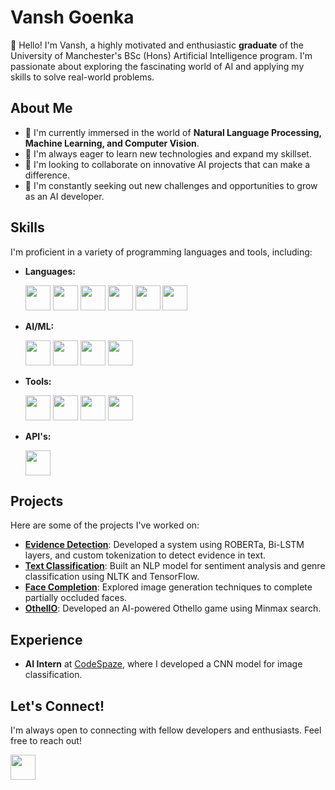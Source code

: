 # Vansh Goenka

👋 Hello! I'm Vansh, a highly motivated and enthusiastic **graduate** of the University of Manchester's BSc (Hons) Artificial Intelligence program. I'm passionate about exploring the fascinating world of AI and applying my skills to solve real-world problems.

## About Me

- 🔭 I'm currently immersed in the world of **Natural Language Processing, Machine Learning, and Computer Vision**.
- 🌱 I'm always eager to learn new technologies and expand my skillset.
- 👯 I'm looking to collaborate on innovative AI projects that can make a difference.
- 🤔 I'm constantly seeking out new challenges and opportunities to grow as an AI developer.

## Skills

I'm proficient in a variety of programming languages and tools, including:

- **Languages:** 

  <img src="https://cdn.jsdelivr.net/gh/devicons/devicon/icons/java/java-original.svg" width="40" height="40" />  <img src="https://cdn.jsdelivr.net/gh/devicons/devicon/icons/python/python-original.svg" width="40" height="40" />  <img src="https://cdn.jsdelivr.net/gh/devicons/devicon/icons/c/c-original.svg" width="40" height="40" />  <img src="https://cdn.jsdelivr.net/gh/devicons/devicon/icons/cplusplus/cplusplus-original.svg" width="40" height="40" />  <img src="https://cdn.jsdelivr.net/gh/devicons/devicon/icons/html5/html5-original.svg" width="40" height="40" />  <img src="https://cdn.jsdelivr.net/gh/devicons/devicon/icons/css3/css3-original.svg" width="40" height="40" /> 

- **AI/ML:** 

  <img src="https://cdn.jsdelivr.net/gh/devicons/devicon/icons/tensorflow/tensorflow-original.svg" width="40" height="40" />  <img src="https://cdn.jsdelivr.net/gh/devicons/devicon/icons/keras/keras-original.svg" width="40" height="40" />  <img src="https://cdn.jsdelivr.net/gh/devicons/devicon/icons/scikitlearn/scikitlearn-original.svg" width="40" height="40" />  <img src="https://cdn.jsdelivr.net/gh/devicons/devicon/icons/opencv/opencv-original.svg" width="40" height="40" /> 

- **Tools:** 

  <img src="https://cdn.jsdelivr.net/gh/devicons/devicon/icons/git/git-original.svg" width="40" height="40" />  <img src="https://cdn.jsdelivr.net/gh/devicons/devicon/icons/github/github-original.svg" width="40" height="40" />  <img src="https://cdn.jsdelivr.net/gh/devicons/devicon/icons/gitlab/gitlab-original.svg" width="40" height="40" />  <img src="https://cdn.jsdelivr.net/gh/devicons/devicon/icons/jupyter/jupyter-original.svg" width="40" height="40" /> 

- **API's:**

  <img src="https://huggingface.co/front/assets/huggingface_logo-noborder.svg" width="40" height="40" />

## Projects

Here are some of the projects I've worked on:

- **[Evidence Detection](https://github.com/unusual9guy/Evidence-Detection)**: Developed a system using ROBERTa, Bi-LSTM layers, and custom tokenization to detect evidence in text. 
- **[Text Classification](https://github.com/unusual9guy/Text-Classification)**: Built an NLP model for sentiment analysis and genre classification using NLTK and TensorFlow. 
- **[Face Completion](https://github.com/unusual9guy/Machine-Learning/tree/main/Face-Completion-Model)**: Explored image generation techniques to complete partially occluded faces. 
- **[OthelIO](https://github.com/unusual9guy/OthelIO)**: Developed an AI-powered Othello game using Minmax search. 

## Experience

- **AI Intern** at [CodeSpaze](https://www.linkedin.com/company/codespaze/mycompany/), where I developed a CNN model for image classification.

## Let's Connect!

I'm always open to connecting with fellow developers and enthusiasts. Feel free to reach out!

<a href="https://www.linkedin.com/in/vansh-goenka-ai/" target="_blank"><img src="https://cdn.jsdelivr.net/gh/devicons/devicon/icons/linkedin/linkedin-original.svg" width="40" height="40" /></a>
<!--
**unusual9guy/unusual9guy** is a ✨ _special_ ✨ repository because its `README.md` (this file) appears on your GitHub profile.

Here are some ideas to get you started:

- 🔭 I’m currently working on ...
- 🌱 I’m currently learning ...
- 👯 I’m looking to collaborate on ...
- 🤔 I’m looking for help with ...
- 💬 Ask me about ...
- 📫 How to reach me: ...
- 😄 Pronouns: ...
- ⚡ Fun fact: ...
-->
